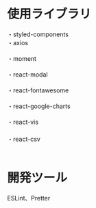 # 使用ライブラリ
・styled-components<br/>
・axios<br/>    
・moment<br/>  
・react-modal<br/>   
・react-fontawesome<br/>  
・react-google-charts<br/>   
・react-vis<br/> 　　   
・react-csv<br/>　    　 
 
# 開発ツール    　  
ESLint、Pretter 
　
 
